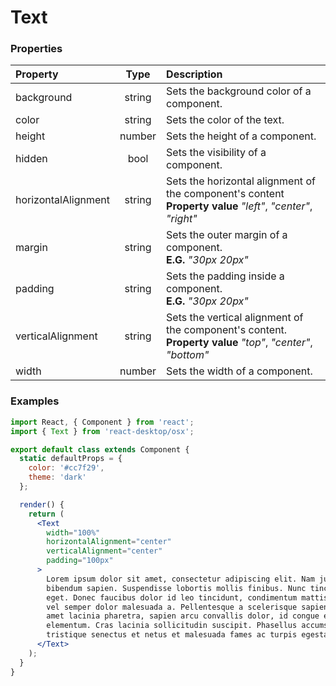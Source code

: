 # Text

### Properties

Property            | Type         | Description
:------------------ | :-----------:| :----------
background          | string       | Sets the background color of a component.
color               | string       | Sets the color of the text.
height              | number       | Sets the height of a component.
hidden              | bool         | Sets the visibility of a component.
horizontalAlignment | string       | Sets the horizontal alignment of the component's content<br/>__Property value__ _"left"_, _"center"_, _"right"_
margin              | string       | Sets the outer margin of a component.<br/>__E.G.__ _"30px 20px"_
padding             | string       | Sets the padding inside a component.<br/>__E.G.__ _"30px 20px"_
verticalAlignment   | string       | Sets the vertical alignment of the component's content.<br/>__Property value__ _"top"_, _"center"_, _"bottom"_
width               | number       | Sets the width of a component.

### Examples

```jsx
import React, { Component } from 'react';
import { Text } from 'react-desktop/osx';

export default class extends Component {
  static defaultProps = {
    color: '#cc7f29',
    theme: 'dark'
  };

  render() {
    return (
      <Text
        width="100%"
        horizontalAlignment="center"
        verticalAlignment="center"
        padding="100px"
      >
        Lorem ipsum dolor sit amet, consectetur adipiscing elit. Nam justo urna, posuere vitae est et, accumsan
        bibendum sapien. Suspendisse lobortis mollis finibus. Nunc tincidunt enim est, efficitur semper dolor luctus
        eget. Donec faucibus dolor id leo tincidunt, condimentum mattis augue finibus. Etiam hendrerit ipsum nisi,
        vel semper dolor malesuada a. Pellentesque a scelerisque sapien, quis interdum odio. Nulla posuere, velit sit
        amet lacinia pharetra, sapien arcu convallis dolor, id congue erat lectus nec sem. Praesent pretium a nisi et
        elementum. Cras lacinia sollicitudin suscipit. Phasellus accumsan felis odio. Pellentesque habitant morbi
        tristique senectus et netus et malesuada fames ac turpis egestas.
      </Text>
    );
  }
}
```
